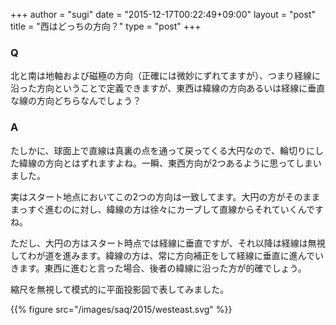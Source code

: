 +++
author = "sugi"
date = "2015-12-17T00:22:49+09:00"
layout = "post"
title = "西はどっちの方向？"
type = "post"
+++

### Q

北と南は地軸および磁極の方向（正確には微妙にずれてますが）、つまり経線に沿った方向ということで定義できますが、東西は緯線の方向あるいは経線に垂直な線の方向どちらなんでしょう？

### A

たしかに、球面上で直線は真裏の点を通って戻ってくる大円なので、輪切りにした緯線の方向とはずれますよね。一瞬、東西方向が2つあるように思ってしまいました。

実はスタート地点においてこの2つの方向は一致してます。大円の方がそのまままっすぐ進むのに対し、緯線の方は徐々にカーブして直線からそれていくんですね。

ただし、大円の方はスタート時点では経線に垂直ですが、それ以降は経線は無視してわが道を進みます。緯線の方は、常に方向補正をして経線に垂直に進んでいきます。東西に進むと言った場合、後者の緯線に沿った方が的確でしょう。

縮尺を無視して模式的に平面投影図で表してみました。

{{% figure src="/images/saq/2015/westeast.svg" %}}


